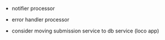 - notifier processor
- error handler processor

- consider moving submission service to db service (loco app)
